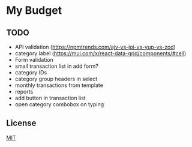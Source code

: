 # My Budget

## TODO

- API validation (https://npmtrends.com/ajv-vs-joi-vs-yup-vs-zod)
- category label (https://mui.com/x/react-data-grid/components/#cell)
- Form validation
- small transaction list in add form?
- category IDs
- category group headers in select
- monthly transactions from template
- reports
- add button in transaction list
- open category combobox on typing

## License

[MIT](https://choosealicense.com/licenses/mit/)
